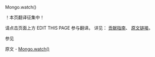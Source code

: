  Mongo.watch()

 ！本页翻译征集中！

请点击页面上方 EDIT THIS PAGE 参与翻译。
详见：
[贡献指南]( https://github.com/whaleal/MongoDB-Manual-zh/blob/master/CONTRIBUTING.md )、
[原文链接](  https://docs.mongodb.com/manual/reference/method/Mongo.watch/  )。

 参见

原文 - [Mongo.watch()]( https://docs.mongodb.com/manual/reference/method/Mongo.watch/ )

